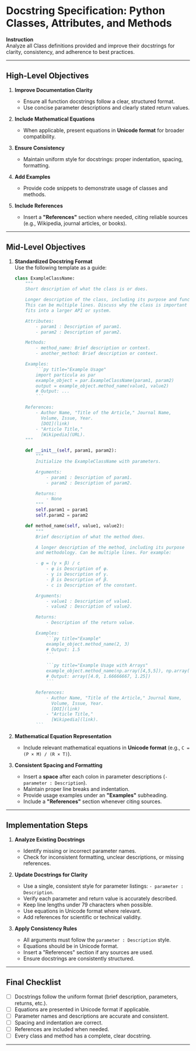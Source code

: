 # Docstring Specification: Python Classes, Attributes, and Methods

**Instruction**  
Analyze all Class definitions provided and improve their docstrings for clarity, consistency, and adherence to best practices.

---

## High-Level Objectives

1. **Improve Documentation Clarity**  
   - Ensure all function docstrings follow a clear, structured format.  
   - Use concise parameter descriptions and clearly stated return values.

2. **Include Mathematical Equations**  
   - When applicable, present equations in **Unicode format** for broader compatibility.

3. **Ensure Consistency**  
   - Maintain uniform style for docstrings: proper indentation, spacing, formatting.

4. **Add Examples**  
   - Provide code snippets to demonstrate usage of classes and methods.

5. **Include References**  
   - Insert a **"References"** section where needed, citing reliable sources (e.g., Wikipedia, journal articles, or books).

---

## Mid-Level Objectives

1. **Standardized Docstring Format**  
   Use the following template as a guide:

   ```python
   class ExampleClassName:
       """
       Short description of what the class is or does.

       Longer description of the class, including its purpose and functionality.
       This can be multiple lines. Discuss why the class is important and how it
       fits into a larger API or system.

       Attributes:
           - param1 : Description of param1.
           - param2 : Description of param2.

       Methods:
           - method_name: Brief description or context.
           - another_method: Brief description or context.

       Examples:
           ```py title="Example Usage"
           import particula as par
           example_object = par.ExampleClassName(param1, param2)
           output = example_object.method_name(value1, value2)
           # Output: ...
           ```

       References:
           - Author Name, "Title of the Article," Journal Name,
             Volume, Issue, Year.
             [DOI](link)
           - "Article Title,"
             [Wikipedia](URL).
       """

       def __init__(self, param1, param2):
           """
           Initialize the ExampleClassName with parameters.

           Arguments:
               - param1 : Description of param1.
               - param2 : Description of param2.

           Returns:
               - None
           """
           self.param1 = param1
           self.param2 = param2

       def method_name(self, value1, value2):
           """
           Brief description of what the method does.

           A longer description of the method, including its purpose
           and methodology. Can be multiple lines. For example:

           - φ = (γ × β) / c
               - φ is Description of φ.
               - γ is Description of γ.
               - β is Description of β.
               - c is Description of the constant.

           Arguments:
               - value1 : Description of value1.
               - value2 : Description of value2.

           Returns:
               - Description of the return value.

           Examples:
               ```py title="Example"
               example_object.method_name(2, 3)
               # Output: 1.5
               ```

               ```py title="Example Usage with Arrays"
               example_object.method_name(np.array([4,5,5]), np.array([2,3,4]))
               # Output: array([4.0, 1.66666667, 1.25])
               ```

           References:
               - Author Name, "Title of the Article," Journal Name,
                 Volume, Issue, Year.
                 [DOI](link)
               - "Article Title,"
                 [Wikipedia](link).
           ```

2. **Mathematical Equation Representation**  
   - Include relevant mathematical equations in **Unicode format** (e.g., `C = (P × M) / (R × T)`).

3. **Consistent Spacing and Formatting**  
   - Insert a **space** after each colon in parameter descriptions (`- parameter : Description`).  
   - Maintain proper line breaks and indentation.  
   - Provide usage examples under an **"Examples"** subheading.  
   - Include a **"References"** section whenever citing sources.

---

## Implementation Steps

1. **Analyze Existing Docstrings**  
   - Identify missing or incorrect parameter names.  
   - Check for inconsistent formatting, unclear descriptions, or missing references.

2. **Update Docstrings for Clarity**  
   - Use a single, consistent style for parameter listings: `- parameter : Description`.  
   - Verify each parameter and return value is accurately described.  
   - Keep line lengths under 79 characters when possible.  
   - Use equations in Unicode format where relevant.  
   - Add references for scientific or technical validity.

3. **Apply Consistency Rules**  
   - All arguments must follow the `parameter : Description` style.  
   - Equations should be in Unicode format.  
   - Insert a "References" section if any sources are used.  
   - Ensure docstrings are consistently structured.

---

## Final Checklist

- [ ] Docstrings follow the uniform format (brief description, parameters, returns, etc.).  
- [ ] Equations are presented in Unicode format if applicable.  
- [ ] Parameter names and descriptions are accurate and consistent.  
- [ ] Spacing and indentation are correct.  
- [ ] References are included when needed.  
- [ ] Every class and method has a complete, clear docstring.

---
